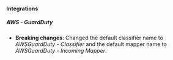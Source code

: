 
#### Integrations
##### AWS - GuardDuty
- **Breaking changes**: Changed the default classifier name to *AWSGuardDuty - Classifier* and the default mapper name to *AWSGuardDuty - Incoming Mapper*.
